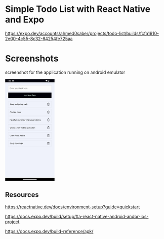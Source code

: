 # Simple Todo List with React Native and Expo

https://expo.dev/accounts/ahmed0saber/projects/todo-list/builds/fcfa1910-2e00-4c55-8c32-64254fe725aa

# Screenshots

screenshot for the application running on android emulator

<img src="./readme-images/screenshot.png" alt="screenshot for the application running on android emulator" width="160px" />

## Resources

https://reactnative.dev/docs/environment-setup?guide=quickstart

https://docs.expo.dev/build/setup/#a-react-native-android-andor-ios-project

https://docs.expo.dev/build-reference/apk/

